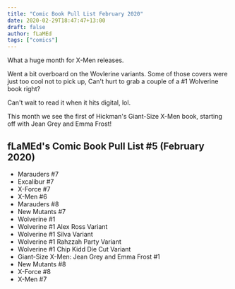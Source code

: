 ```yaml
---
title: "Comic Book Pull List February 2020"
date: 2020-02-29T18:47:47+13:00
draft: false
author: fLaMEd
tags: ["comics"]
---
```


What a huge month for X-Men releases. 

Went a bit overboard on the Wovlerine variants. Some of those covers were just too cool not to pick up, Can't hurt to grab a couple of a #1 Wolverine book right?

Can't wait to read it when it hits digital, lol.

This month we see the first of Hickman's Giant-Size X-Men book, starting off with Jean Grey and Emma Frost!

## fLaMEd's Comic Book Pull List #5 (February 2020)
- Marauders #7
- Excalibur #7
- X-Force #7
- X-Men #6
- Marauders #8
- New Mutants #7
- Wolverine #1
- Wolverine #1 Alex Ross Variant
- Wolverine #1 Silva Variant
- Wolverine #1 Rahzzah Party Variant
- Wolverine #1 Chip Kidd Die Cut Variant
- Giant-Size X-Men: Jean Grey and Emma Frost #1
- New Mutants #8
- X-Force #8
- X-Men #7
